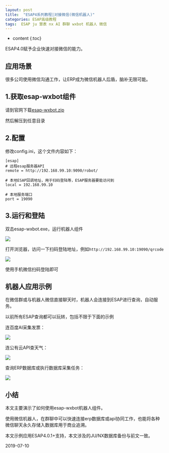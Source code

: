 ```yaml
---
layout: post
title:  "ESAP4系列教程|对接微信(微信机器人)"
categories: ESAP高级教程
tags:  ESAP ju 慧表 nx AI 群聊 wxbot 机器人 微信
---
```


* content
{:toc}

ESAP4.0赋予企业快速对接微信的能力。

## 应用场景

很多公司使用微信沟通工作，让ERP成为微信机器人后盾，脑补无限可能。

## 1.获取esap-wxbot组件

请到官网下载[esap-wxbot.zip](http://esap.vip/build/esap-wxbot.zip)

然后解压到任意目录

## 2.配置

修改config.ini，这个文件内容如下：

```
[esap]
# 远程esap服务器API
remote = http://192.168.99.10:9090/robot/

# 本地ESAP回调地址，用于扫码登陆等，ESAP服务器要能访问到
local = 192.168.99.10

# 本地服务端口
port = 19090
```

## 3.运行和登陆

双击esap-wxbot.exe，运行机器人组件

![](/img/esap4a4-1.png)

打开浏览器，访问一下扫码登陆地址，例如`http://192.168.99.10:19090/qrcode`

![](/img/esap4a4-2.png)

使用手机微信扫码登陆即可

## 机器人应用示例

在微信群或与机器人微信直接聊天时，机器人会连接到ESAP进行查询，自动服务。

以前所有ESAP查询都可以玩转，包括不限于下面的示例

连百度AI采集发票：

![](/img/esap4a4-3.jpg)

连公有云API查天气：

![](/img/esap4a4-4.jpg)

查询ERP数据库或执行数据库采集任务：

![](/img/esap4a4-5.jpg)

## 小结
本文主要演示了如何使用esap-wxbot机器人组件。

使用微信机器人，在群聊中可以快速连接erp数据库或api协同工作，也能将各种微信聊天永久存储入数据库用于商业追溯。

本文示例应用ESAP4.0.1+支持，本文涉及的JU/NX数据库备份与前文一致。

2019-07-10